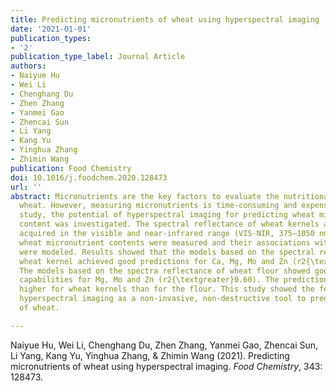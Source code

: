 ```yaml
---
title: Predicting micronutrients of wheat using hyperspectral imaging
date: '2021-01-01'
publication_types:
- '2'
publication_type_label: Journal Article
authors:
- Naiyue Hu
- Wei Li
- Chenghang Du
- Zhen Zhang
- Yanmei Gao
- Zhencai Sun
- Li Yang
- Kang Yu
- Yinghua Zhang
- Zhimin Wang
publication: Food Chemistry
doi: 10.1016/j.foodchem.2020.128473
url: ''
abstract: Micronutrients are the key factors to evaluate the nutritional quality of
  wheat. However, measuring micronutrients is time-consuming and expensive. In this
  study, the potential of hyperspectral imaging for predicting wheat micronutrient
  content was investigated. The spectral reflectance of wheat kernels and flour was
  acquired in the visible and near-infrared range (VIS-NIR, 375–1050 nm). Afterwards,
  wheat micronutrient contents were measured and their associations with the spectra
  were modeled. Results showed that the models based on the spectral reflectance of
  wheat kernel achieved good predictions for Ca, Mg, Mo and Zn (r2{\textgreater}0.70).
  The models based on the spectra reflectance of wheat flour showed good predictive
  capabilities for Mg, Mo and Zn (r2{\textgreater}0.60). The prediction accuracy was
  higher for wheat kernels than for the flour. This study showed the feasibility of
  hyperspectral imaging as a non-invasive, non-destructive tool to predict micronutrients
  of wheat.

---
```


Naiyue Hu, Wei Li, Chenghang Du, Zhen Zhang, Yanmei Gao, Zhencai Sun, Li Yang, Kang Yu, Yinghua Zhang, & Zhimin Wang (2021). Predicting micronutrients of wheat using hyperspectral imaging. *Food Chemistry*, 343: 128473.
